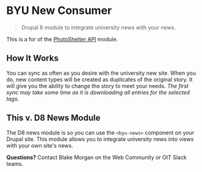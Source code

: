 # BYU New Consumer
> Drupal 8 module to integrate university news with your news.

This is a for of the [PhotoShelter API](https://drupal.org/projects/photoshelter) module.

## How It Works
You can sync as often as you desire with the university new site. When you do, new content types will be created as duplicates of the original story. It will give you the ability to change the story to meet your needs. _The first sync may take some time as it is downloading all entries for the selected tags_.

## This v. D8 News Module
The D8 news module is so you can use the `<byu-news>` component on your Drupal site. This module allows you to integrate university news into views with your own site's news.

**Questions?** Contact Blake Morgan on the Web Community or OIT Slack teams.